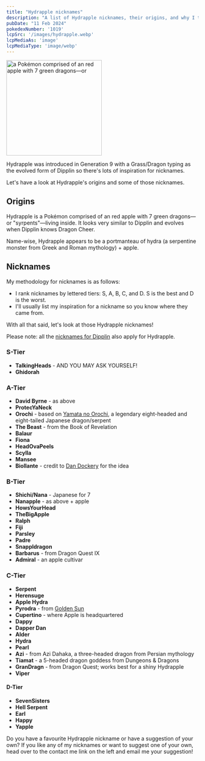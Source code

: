 ```yaml
---
title: "Hydrapple nicknames"
description: "A list of Hydrapple nicknames, their origins, and why I think they're cool."
pubDate: "11 Feb 2024"
pokedexNumber: '1019'
lcpSrc: '/images/hydrapple.webp'
lcpMediaAs: 'image'
lcpMediaType: 'image/webp'
---
```


<div class="img-center"><img src="/images/hydrapple.webp" width="250px" height="250px" alt="a Pokémon comprised of an red apple with 7 green dragons—or "syrpents"—living inside"></div>

Hydrapple was introduced in Generation 9 with a Grass/Dragon typing as the evolved form of Dipplin so there's lots of inspiration for nicknames.

Let's have a look at Hydrapple's origins and some of those nicknames.

## Origins

Hydrapple is a Pokémon comprised of an red apple with 7 green dragons—or "syrpents"—living inside. It looks very similar to Dipplin and evolves when Dipplin knows Dragon Cheer.

Name-wise, Hydrapple appears to be a portmanteau of hydra (a serpentine monster from Greek and Roman mythology) + apple.

## Nicknames

My methodology for nicknames is as follows:

* I rank nicknames by lettered tiers: S, A, B, C, and D. S is the best and D is the worst.
* I'll usually list my inspiration for a nickname so you know where they came from.

With all that said, let's look at those Hydrapple nicknames!

Please note: all the [nicknames for Dipplin](/nicknames/dipplin/) also apply for Hydrapple.

### S-Tier

* **TalkingHeads** - AND YOU MAY ASK YOURSELF!
* **Ghidorah**

### A-Tier

* **David Byrne** - as above
* **ProtecYaNeck**
* **Orochi** - based on [Yamata no Orochi](https://en.wikipedia.org/wiki/Yamata_no_Orochi), a legendary eight-headed and eight-tailed Japanese dragon/serpent
* **The Beast** - from the Book of Revelation
* **Balaur**
* **Fiona**
* **HeadOvaPeels**
* **Scylla**
* **Mansee**
* **Biollante** - credit to [Dan Dockery](https://bsky.app/profile/dandock.bsky.social/post/3ld7ijujy7k2t) for the idea

### B-Tier

* **Shichi/Nana** - Japanese for 7
* **Nanapple** - as above + apple
* **HowsYourHead**
* **TheBigApple**
* **Ralph**
* **Fiji**
* **Parsley**
* **Padre**
* **Snappldragon**
* **Barbarus** - from Dragon Quest IX
* **Admiral** - an apple cultivar

### C-Tier

* **Serpent**
* **Herensuge**
* **Apple Hydra**
* **Pyrodra** - from [Golden Sun](/nicknames/themes/golden-sun/)
* **Cupertino** - where Apple is headquartered
* **Dappy**
* **Dapper Dan**
* **Alder**
* **Hydra**
* **Pearl**
* **Azi** - from Azi Dahaka, a three-headed dragon from Persian mythology
* **Tiamat** - a 5-headed dragon goddess from Dungeons & Dragons
* **GranDragn** - from Dragon Quest; works best for a shiny Hydrapple
* **Viper**

#### D-Tier

* **SevenSisters**
* **Hell Serpent**
* **Earl**
* **Happy**
* **Yapple**

Do you have a favourite Hydrapple nickname or have a suggestion of your own? If you like any of my nicknames or want to suggest one of your own, head over to the contact me link on the left and email me your suggestion!